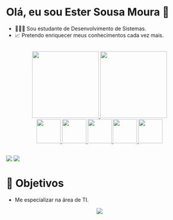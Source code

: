 # Olá, eu sou Ester Sousa Moura 👋 
- 👩🏾‍💻 Sou estudante de Desenvolvimento de Sistemas.
- 📈 Pretendo enriquecer meus conhecimentos cada vez mais.
##

<div align="center">
  <a href="https://github.com/bistecateca">
  <img height="180em" src="https://github-readme-stats.vercel.app/api?username=bistecateca&show_icons=true&theme=radical&include_all_commits=true&count_private=true"/>
  <img height="180em" src="https://github-readme-stats.vercel.app/api/top-langs/?username=bistecateca&layout=compact&langs_count=7&theme=radical"/>
</div>


<div align="center"> 
<img src="https://cdn.jsdelivr.net/gh/devicons/devicon/icons/css3/css3-original.svg" height="65" width="65"/>
<img src="https://cdn.jsdelivr.net/gh/devicons/devicon/icons/html5/html5-original.svg" height="65" width="65"/>
<img src="https://cdn.jsdelivr.net/gh/devicons/devicon/icons/javascript/javascript-original.svg" height="65" width="65" /> 
<img src="https://cdn.jsdelivr.net/gh/devicons/devicon/icons/python/python-original-wordmark.svg" height="65" width="65" />
<img src="https://cdn.jsdelivr.net/gh/devicons/devicon/icons/androidstudio/androidstudio-original.svg" height="65" width="65"/>
</div>      

##

<div>
   <a href = "mailto:contatoester.moura.sousa1010@gmail.com"><img src="https://img.shields.io/badge/Gmail-D14836?style=for-the-badge&logo=gmail&logoColor=white" target="_blank"></a>
  <a href="https://www.linkedin.com/in/ester-sousa-moura-1a189b208/" target="_blank"><img src="https://img.shields.io/badge/-LinkedIn-%230077B5?style=for-the-badge&logo=linkedin&logoColor=white" target="_blank"></a> 


</div>

# 📌 Objetivos
- Me especializar na área de TI. 

<div align="center">
<img src="https://c.tenor.com/bCfpwMjfAi0AAAAM/cat-typing.gif"/>
</div>
